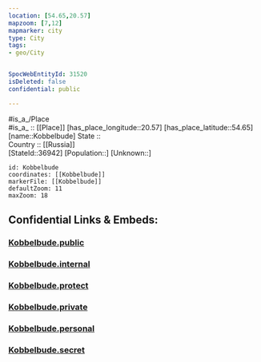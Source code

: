 ```yaml
---
location: [54.65,20.57] 
mapzoom: [7,12] 
mapmarker: city 
type: City
tags:
- geo/City


SpocWebEntityId: 31520
isDeleted: false
confidential: public

---
```

#is_a_/Place  
#is_a_ :: [[Place]] 
[has_place_longitude::20.57] 
[has_place_latitude::54.65] 
[name::Kobbelbude] 
State ::  
Country :: [[Russia]]  
[StateId::36942] 
[Population::] 
[Unknown::] 


```leaflet
id: Kobbelbude
coordinates: [[Kobbelbude]] 
markerFile: [[Kobbelbude]] 
defaultZoom: 11 
maxZoom: 18
```


## Confidential Links & Embeds: 

### [Kobbelbude.public](/_public/\Earth\Continent\Europe\Europe~East\Russia\Russia~NorthWest\Kaliningrad~Oblast\CityKobbelbude.public.md) 

### [Kobbelbude.internal](/_internal/\Earth\Continent\Europe\Europe~East\Russia\Russia~NorthWest\Kaliningrad~Oblast\CityKobbelbude.internal.md) 

### [Kobbelbude.protect](/_protect/\Earth\Continent\Europe\Europe~East\Russia\Russia~NorthWest\Kaliningrad~Oblast\CityKobbelbude.protect.md) 

### [Kobbelbude.private](/_private/\Earth\Continent\Europe\Europe~East\Russia\Russia~NorthWest\Kaliningrad~Oblast\CityKobbelbude.private.md) 

### [Kobbelbude.personal](/_personal/\Earth\Continent\Europe\Europe~East\Russia\Russia~NorthWest\Kaliningrad~Oblast\CityKobbelbude.personal.md) 

### [Kobbelbude.secret](/_secret/\Earth\Continent\Europe\Europe~East\Russia\Russia~NorthWest\Kaliningrad~Oblast\CityKobbelbude.secret.md)

